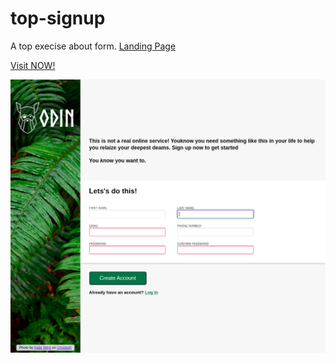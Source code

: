 # top-signup
A top execise about form.
[Landing Page](https://www.theodinproject.com/lessons/node-path-intermediate-html-and-css-sign-up-form)


[Visit NOW!](https://mdahamshi.github.io/top-landing-page/)

![screenshot](./sc.png)
